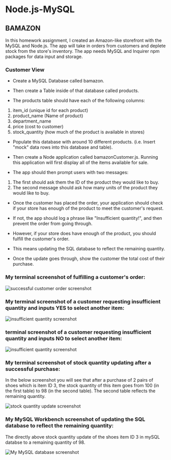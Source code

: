 # Node.js-MySQL
## BAMAZON
In this homework assignment, I created an Amazon-like storefront with the MySQL and Node.js. The app will take in orders from customers and deplete stock from the store's inventory. The app needs MySQL and Inquirer npm packages for data input and storage.

### Customer View 

* Create a MySQL Database called bamazon.

* Then create a Table inside of that database called products.

* The products table should have each of the following columns:

1. item_id (unique id for each product)
2. product_name (Name of product)
3. department_name
4. price (cost to customer)
5. stock_quantity (how much of the product is available in stores)

* Populate this database with around 10 different products. (i.e. Insert "mock" data rows into this database and table).

* Then create a Node application called bamazonCustomer.js. Running this application will first display all of the items available for sale. 

* The app should then prompt users with two messages:

1. The first should ask them the ID of the product they would like to buy.
2. The second message should ask how many units of the product they would like to buy.

* Once the customer has placed the order, your application should check if your store has enough of the product to meet the customer's request.

* If not, the app should log a phrase like "Insufficient quantity!", and then prevent the order from going through.

* However, if your store does have enough of the product, you should fulfill the customer's order.

* This means updating the SQL database to reflect the remaining quantity.

* Once the update goes through, show the customer the total cost of their purchase.



### My terminal screenshot of fulfilling a customer's order:

![successful customer order screenshot](/images/fulfilling-a-customers-purchase.png)


### My terminal screenshot of a customer requesting insufficient quantity and inputs YES to select another item:

![insufficient quantity screenshot](/images/insufficient-quantity-and-YES-to-selecting-another-item.png)

### terminal screenshot of a customer requesting insufficient quantity and inputs NO to select another item:

![insufficient quantity screenshot](/images/insufficient-quantity-and-NO-to-selecting-another-item.png)


### My terminal screenshot of stock quantity updating after a successful purchase:
In the below screenshot you will see that after a purchase of 2 pairs of shoes which is item ID 3, the stock quantity of this item goes from 100 (in the first table) to 98 (in the second table). The second table reflects the remaining quantity.

![stock quantity update screenshot](/images/my-terminal-screenshot-of-stock-quantity-updating.png)


<!-- ### My mySQL Workbench screenshot of the above shoes stock quantity updating: -->
### My MySQL Workbench screenshot of updating the SQL database to reflect the remaining quantity:
The directly above stock quantity update of the shoes item ID 3 in mySQL databse to a remaining quantity of 98.

![My MySQL database screenshot](/images/mySQL-workbench-screenshot-of-the-above-shoes-item-ID-3-stock-quantity-update-to-98-units.png)


